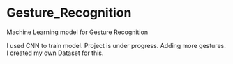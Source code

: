 # Gesture_Recognition
Machine Learning model for Gesture Recognition

I used CNN to train model.
Project is under progress. Adding more gestures.
I created my own Dataset for this.
